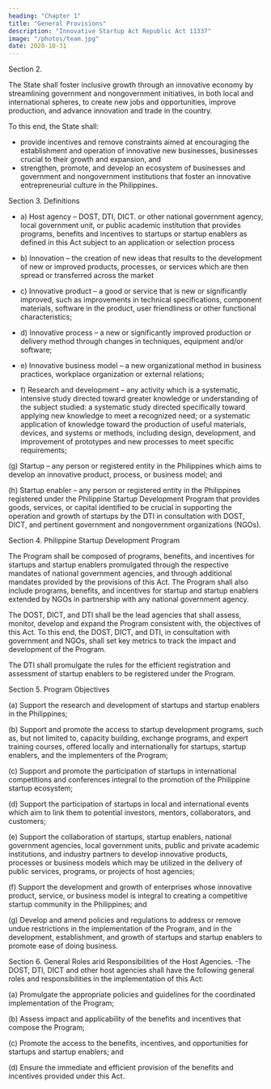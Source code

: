 ```yaml
---
heading: "Chapter 1"
title: "General Provisions"
description: "Innovative Startup Act Republic Act 11337"
image: "/photos/team.jpg"
date: 2020-10-31
---
```



<!-- Declaration of Policy.— It is hereby declared the policy of  -->

Section 2. 

The State shall foster inclusive growth through an innovative economy by streamlining government and nongovernment initiatives, in both local and international spheres, to create new jobs and opportunities, improve production, and advance innovation and trade in the country.

To this end, the State shall:
- provide incentives and remove constraints aimed at encouraging the establishment and operation of innovative new businesses, businesses crucial to their growth and expansion, and 
- strengthen, promote, and develop an ecosystem of businesses and government and nongovernment institutions that foster an innovative entrepreneurial culture in the Philippines.


Section 3. Definitions

- a) Host agency – DOST, DTI, DICT. or other national government agency, local government unit, or public academic institution that provides programs, benefits and incentives to startups or startup enablers as defined in this Act subject to an application or selection process

- b) Innovation – the creation of new ideas that results to the development of new or improved products, processes, or services which are then spread or transferred across the market

- c) Innovative product – a good or service that is new or significantly improved, such as improvements in technical specifications, component materials, software in the product, user friendliness or other functional characteristics;

- d) Innovative process – a new or significantly improved production or delivery method through changes in techniques, equipment and/or software;

- e) Innovative business model – a new organizational method in business practices, workplace organization or external relations;

- f) Research and development – any activity which is a systematic, intensive study directed toward greater knowledge or understanding of the subject studied: a systematic study directed specifically toward applying new knowledge to meet a recognized need; or a systematic application of knowledge toward the production of useful materials, devices, and systems or methods, including design, development, and improvement of prototypes and new processes to meet specific requirements;

(g) Startup – any person or registered entity in the Philippines which aims to develop an innovative product, process, or business model; and

(h) Startup enabler – any person or registered entity in the Philippines registered under the Philippine Startup Development Program that provides goods, services, or capital identified to be crucial in supporting the operation and growth of startups by the DTI in consultation with DOST, DICT, and pertinent government and nongovernment organizations (NGOs).


Section 4. Philippine Startup Development Program

The Program shall be composed of programs, benefits, and incentives for startups and startup enablers promulgated through the respective mandates of national government agencies, and through additional mandates provided by the provisions of this Act. The Program shall also include programs, benefits, and incentives for startup and startup enablers extended by NGOs in partnership with any national government agency.

The DOST, DICT, and DTI shall be the lead agencies that shall assess, monitor, develop and expand the Program consistent with, the objectives of this Act. To this end, the DOST, DICT, and DTI, in consultation with government and NGOs, shall set key metrics to track the impact and development of the Program.

The DTI shall promulgate the rules for the efficient registration and assessment of startup enablers to be registered under the Program.



Section 5. Program Objectives

(a) Support the research and development of startups and startup enablers in the Philippines;

(b) Support and promote the access to startup development programs, such as, but not limited to, capacity building, exchange programs, and expert training courses, offered locally and internationally for startups, startup enablers, and the implementers of the Program;

(c) Support and promote the participation of startups in international competitions and conferences integral to the promotion of the Philippine startup ecosystem;

(d) Support the participation of startups in local and international events which aim to link them to potential investors, mentors, collaborators, and customers;

(e) Support the collaboration of startups, startup enablers, national government agencies, local government units, public and private academic institutions, and industry partners to develop innovative products, processes or business models which may be utilized in the delivery of public services, programs, or projects of host agencies;

(f) Support the development and growth of enterprises whose innovative product, service, or business model is integral to creating a competitive startup community in the Philippines; and

(g) Develop and amend policies and regulations to address or remove undue restrictions in the implementation of the Program, and in the development, establishment, and growth of startups and startup enablers to promote ease of doing business.

Section 6. General Roles arid Responsibilities of the Host Agencies. -The DOST, DTI, DICT and other host agencies shall have the following general roles and responsibilities in the implementation of this Act:

(a) Promulgate the appropriate policies and guidelines for the coordinated implementation of the Program;

(b) Assess impact and applicability of the benefits and incentives that compose the Program;

(c) Promote the access to the benefits, incentives, and opportunities for startups and startup enablers; and

(d) Ensure the immediate and efficient provision of the benefits and incentives provided under this Act.

